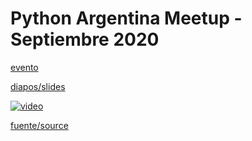 # Python Argentina Meetup - Septiembre 2020

[evento](https://www.meetup.com/buenos-aires-python-meetup/events/273344430)

[diapos/slides](http://slides.saxa.xyz/slides/pyar_pairprogramming/slides)

[![video](http://img.youtube.com/vi/vPimduOkpdY/0.jpg)](https://www.youtube.com/watch?v=vPimduOkpdY)

[fuente/source](https://github.com/akielbowicz/presentations/blob/correcciones/presentaciones/pyar_sincondicionales/programar_casi_sin_condicionales.md)

